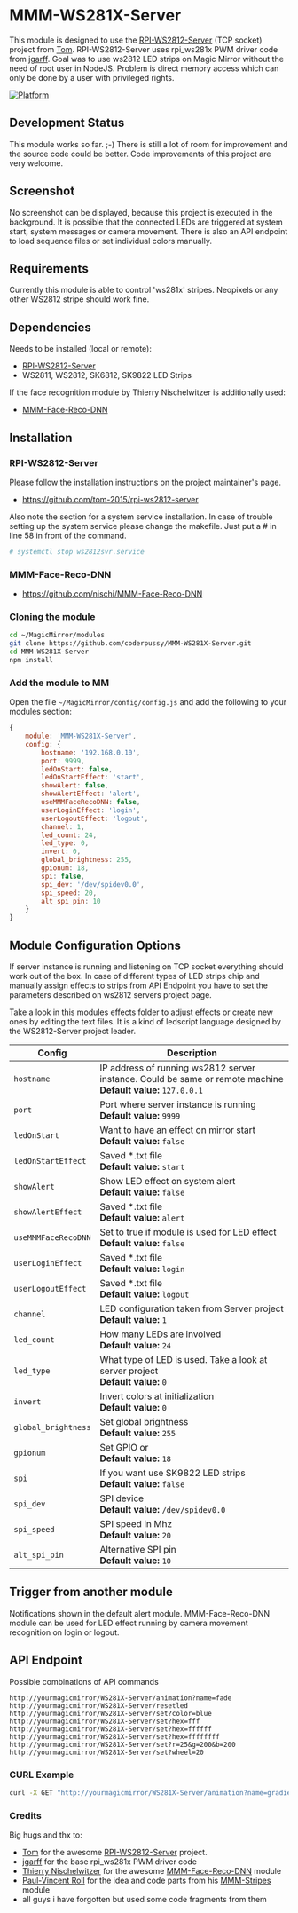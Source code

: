 # MMM-WS281X-Server

This module is designed to use the [RPI-WS2812-Server](https://github.com/tom-2015/rpi-ws2812-server) (TCP socket) project from [Tom](https://github.com/tom-2015). RPI-WS2812-Server uses rpi_ws281x PWM driver code from [jgarff](https://github.com/jgarff/rpi_ws281x).
Goal was to use ws2812 LED strips on Magic Mirror without the need of root user in NodeJS. Problem is direct memory access which can only be done by a user with privileged rights.

[![Platform](https://img.shields.io/badge/platform-MagicMirror-informational)](https://MagicMirror.builders)

## Development Status

This module works so far. ;-) There is still a lot of room for improvement and the source code could be better. Code improvements of this project are very welcome.

## Screenshot

No screenshot can be displayed, because this project is executed in the background. It is possible that the connected LEDs are triggered at system start, system messages or camera movement. There is also an API endpoint to load sequence files or set individual colors manually.

## Requirements

Currently this module is able to control 'ws281x' stripes. Neopixels or any other WS2812 stripe should work fine.

## Dependencies

Needs to be installed (local or remote):
- [RPI-WS2812-Server](#ws2812server)
- WS2811, WS2812, SK6812, SK9822 LED Strips

If the face recognition module by Thierry Nischelwitzer is additionally used:
- [MMM-Face-Reco-DNN](#facerecodnn)

## Installation

### <a name="ws2812server"></a>RPI-WS2812-Server

Please follow the installation instructions on the project maintainer's page.

- https://github.com/tom-2015/rpi-ws2812-server

Also note the section for a system service installation. In case of trouble setting up the system service please change the makefile.
Just put a # in line 58 in front of the command.

```sh
# systemctl stop ws2812svr.service
```

### <a name="facerecodnn"></a>MMM-Face-Reco-DNN

- https://github.com/nischi/MMM-Face-Reco-DNN

### Cloning the module

```sh
cd ~/MagicMirror/modules
git clone https://github.com/coderpussy/MMM-WS281X-Server.git
cd MMM-WS281X-Server
npm install
```

### Add the module to MM

Open the file `~/MagicMirror/config/config.js` and add the following to your modules section:

```js
{
    module: 'MMM-WS281X-Server',
    config: {
        hostname: '192.168.0.10',
        port: 9999,
        ledOnStart: false,
        ledOnStartEffect: 'start',
        showAlert: false,
        showAlertEffect: 'alert',
        useMMMFaceRecoDNN: false,
        userLoginEffect: 'login',
        userLogoutEffect: 'logout',
        channel: 1,
        led_count: 24,
        led_type: 0,
        invert: 0,
        global_brightness: 255,
        gpionum: 18,
        spi: false,
        spi_dev: '/dev/spidev0.0',
        spi_speed: 20,
        alt_spi_pin: 10
    }
}
```

## Module Configuration Options

If server instance is running and listening on TCP socket everything should work out of the box.
In case of different types of LED strips chip and manually assign effects to strips from API Endpoint you have to set the parameters described on ws2812 servers project page.

Take a look in this modules effects folder to adjust effects or create new ones by editing the text files.
It is a kind of ledscript language designed by the WS2812-Server project leader.

Config | Description
--- | ---
`hostname` | IP address of running ws2812 server instance. Could be same or remote machine<br />**Default value:** `127.0.0.1`
`port` | Port where server instance is running<br />**Default value:** `9999`
`ledOnStart` | Want to have an effect on mirror start<br />**Default value:** `false`
`ledOnStartEffect` | Saved *.txt file<br />**Default value:** `start`
`showAlert` | Show LED effect on system alert<br />**Default value:** `false`
`showAlertEffect` | Saved *.txt file<br />**Default value:** `alert`
`useMMMFaceRecoDNN` | Set to true if module is used for LED effect<br />**Default value:** `false`
`userLoginEffect` | Saved *.txt file<br />**Default value:** `login`
`userLogoutEffect` | Saved *.txt file<br />**Default value:** `logout`
`channel` | LED configuration taken from Server project<br />**Default value:** `1`
`led_count` | How many LEDs are involved<br />**Default value:** `24`
`led_type` | What type of LED is used. Take a look at server project<br />**Default value:** `0`
`invert` | Invert colors at initialization<br />**Default value:** `0`
`global_brightness` | Set global brightness<br />**Default value:** `255`
`gpionum` | Set GPIO or<br />**Default value:** `18`
`spi` | If you want use SK9822 LED strips<br />**Default value:** `false`
`spi_dev` | SPI device<br />**Default value:** `/dev/spidev0.0`
`spi_speed` | SPI speed in Mhz<br />**Default value:** `20`
`alt_spi_pin` | Alternative SPI pin<br />**Default value:** `10`


## Trigger from another module

Notifications shown in the default alert module.
MMM-Face-Reco-DNN module can be used for LED effect running by camera movement recognition on login or logout.

## API Endpoint

Possible combinations of API commands

```
http://yourmagicmirror/WS281X-Server/animation?name=fade
http://yourmagicmirror/WS281X-Server/resetled
http://yourmagicmirror/WS281X-Server/set?color=blue
http://yourmagicmirror/WS281X-Server/set?hex=fff
http://yourmagicmirror/WS281X-Server/set?hex=ffffff
http://yourmagicmirror/WS281X-Server/set?hex=ffffffff
http://yourmagicmirror/WS281X-Server/set?r=25&g=200&b=200
http://yourmagicmirror/WS281X-Server/set?wheel=20
```

### CURL Example

```sh
curl -X GET "http://yourmagicmirror/WS281X-Server/animation?name=gradient"
```

### Credits

Big hugs and thx to:

- [Tom](https://github.com/tom-2015) for the awesome [RPI-WS2812-Server](https://github.com/tom-2015/rpi-ws2812-server) project.
- [jgarff](https://github.com/jgarff/rpi_ws281x) for the base rpi_ws281x PWM driver code
- [Thierry Nischelwitzer](https://github.com/nischi) for the awesome [MMM-Face-Reco-DNN](https://github.com/nischi/MMM-Face-Reco-DNN) module
- [Paul-Vincent Roll](https://github.com/paviro) for the idea and code parts from his [MMM-Stripes](https://github.com/paviro/MMM-Stripes) module
- all guys i have forgotten but used some code fragments from them